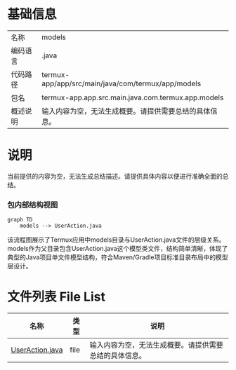 # 基础信息

|      |      |
|------|------|
| 名称 | models |
| 编码语言 | .java |
| 代码路径 | termux-app/app/src/main/java/com/termux/app/models |
| 包名 | termux-app.app.src.main.java.com.termux.app.models |
| 概述说明 | 输入内容为空，无法生成概要。请提供需要总结的具体信息。 |

# 说明

当前提供的内容为空，无法生成总结描述。请提供具体内容以便进行准确全面的总结。


### 包内部结构视图

```mermaid
graph TD
    models --> UserAction.java
```

该流程图展示了Termux应用中models目录与UserAction.java文件的层级关系。models作为父目录包含UserAction.java这个模型类文件，结构简单清晰，体现了典型的Java项目单文件模型结构，符合Maven/Gradle项目标准目录布局中的模型层设计。

# 文件列表 File List

| 名称   | 类型  | 说明 |
|-------|------|-------------|
| [UserAction.java](UserAction.md) | file | 输入内容为空，无法生成概要。请提供需要总结的具体信息。 |


